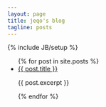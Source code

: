 ```yaml
---
layout: page
title: jeqo's blog
tagline: posts
---
```

{% include JB/setup %}

<ul>
  {% for post in site.posts %}
    <li>
    <a href="{{ BASE_PATH }}{{ post.url }}">{{ post.title }}</a>
      <p>{{ post.excerpt }}</p>
    </li>
  {% endfor %}
</ul>
